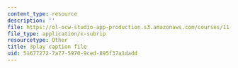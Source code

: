 ```yaml
---
content_type: resource
description: ''
file: https://ol-ocw-studio-app-production.s3.amazonaws.com/courses/11-016j-the-once-and-future-city-spring-2015/516772727a7759709ced895f37a1dadd_LJNAUHOmpAY.vtt
file_type: application/x-subrip
resourcetype: Other
title: 3play caption file
uid: 51677272-7a77-5970-9ced-895f37a1dadd
---
```

